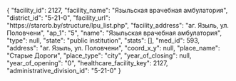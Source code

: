 {
    "facility_id": 2127,
    "facility_name": "Языльская врачебная амбулатория",
    "district_id": "5-21-0",
    "facility_url": "https:\/\/starcrb.by\/structure\/lpu_list.php",
    "facility_address": "аг. Языль, ул. Половчени",
    "ap_1": "5",
    "name": "Языльская врачебная амбулатория",
    "type": null,
    "state": "public institution",
    "stats": [],
    "med_id": 593,
    "address": "аг. Языль, ул. Половчени",
    "coord_x_y": null,
    "place_name": "Старые Дороги",
    "place_type": "city",
    "year_of_closing": null,
    "year_of_opening": "0",
    "healthcare_facility_key": 2127,
    "administrative_division_id": "5-21-0"
}